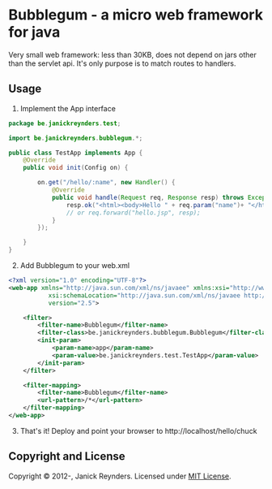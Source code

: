 Bubblegum - a micro web framework for java
==========================================

Very small web framework: less than 30KB, does not depend on jars other than the servlet api.
It's only purpose is to match routes to handlers.

Usage
-----

1) Implement the App interface

```java
package be.janickreynders.test;

import be.janickreynders.bubblegum.*;

public class TestApp implements App {
    @Override
    public void init(Config on) {

        on.get("/hello/:name", new Handler() {
            @Override
            public void handle(Request req, Response resp) throws Exception {
                resp.ok("<html><body>Hello " + req.param("name")+ "</html></body>");
                // or req.forward("hello.jsp", resp);
            }
        });

    }
}
```

2) Add Bubblegum to your web.xml

```xml
<?xml version="1.0" encoding="UTF-8"?>
<web-app xmlns="http://java.sun.com/xml/ns/javaee" xmlns:xsi="http://www.w3.org/2001/XMLSchema-instance"
           xsi:schemaLocation="http://java.sun.com/xml/ns/javaee http://java.sun.com/xml/ns/javaee/web-app_2_5.xsd"
           version="2.5">

    <filter>
        <filter-name>Bubblegum</filter-name>
        <filter-class>be.janickreynders.bubblegum.Bubblegum</filter-class>
        <init-param>
            <param-name>app</param-name>
            <param-value>be.janickreynders.test.TestApp</param-value>
        </init-param>
    </filter>

    <filter-mapping>
        <filter-name>Bubblegum</filter-name>
        <url-pattern>/*</url-pattern>
    </filter-mapping>
</web-app>
```

3) That's it! Deploy and point your browser to http://localhost/hello/chuck

Copyright and License
---------------------
Copyright &copy; 2012-, Janick Reynders. Licensed under [MIT License].

[MIT License]: https://github.com/janickr/bubblegum/raw/master/LICENSE.txt

